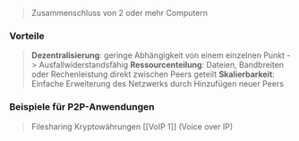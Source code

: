>Zusammenschluss von 2 oder mehr Computern

### Vorteile
>**Dezentralisierung**: geringe Abhängigkeit von einem einzelnen Punkt -> Ausfallwiderstandsfähig
>**Ressourcenteilung**: Dateien, Bandbreiten oder Rechenleistung direkt zwischen Peers geteilt
>**Skalierbarkeit**: Einfache Erweiterung des Netzwerks durch Hinzufügen neuer Peers

### Beispiele für P2P-Anwendungen
>Filesharing
>Kryptowährungen
>[[VoIP 1]] (Voice over IP)